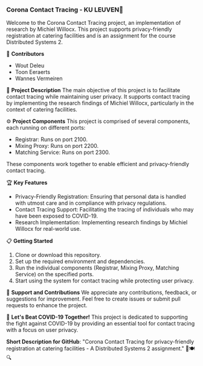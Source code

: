 ### Corona Contact Tracing - KU LEUVEN🦠

Welcome to the Corona Contact Tracing project, an implementation of research by Michiel Willocx. This project supports privacy-friendly registration at catering facilities and is an assignment for the course Distributed Systems 2.

👥 **Contributors**
- Wout Deleu
- Toon Eeraerts
- Wannes Vermeiren

📝 **Project Description**
The main objective of this project is to facilitate contact tracing while maintaining user privacy. It supports contact tracing by implementing the research findings of Michiel Willocx, particularly in the context of catering facilities.

⚙️ **Project Components**
This project is comprised of several components, each running on different ports:
- Registrar: Runs on port 2100.
- Mixing Proxy: Runs on port 2200.
- Matching Service: Runs on port 2300.

These components work together to enable efficient and privacy-friendly contact tracing.

🏆 **Key Features**
- Privacy-Friendly Registration: Ensuring that personal data is handled with utmost care and in compliance with privacy regulations.
- Contact Tracing Support: Facilitating the tracing of individuals who may have been exposed to COVID-19.
- Research Implementation: Implementing research findings by Michiel Willocx for real-world use.

📋 **Getting Started**
1. Clone or download this repository.
2. Set up the required environment and dependencies.
3. Run the individual components (Registrar, Mixing Proxy, Matching Service) on the specified ports.
4. Start using the system for contact tracing while protecting user privacy.

🤝 **Support and Contributions**
We appreciate any contributions, feedback, or suggestions for improvement. Feel free to create issues or submit pull requests to enhance the project.

🦠 **Let's Beat COVID-19 Together!**
This project is dedicated to supporting the fight against COVID-19 by providing an essential tool for contact tracing with a focus on user privacy.

**Short Description for GitHub**:
"Corona Contact Tracing for privacy-friendly registration at catering facilities - A Distributed Systems 2 assignment." 🦠🍽️🔍
